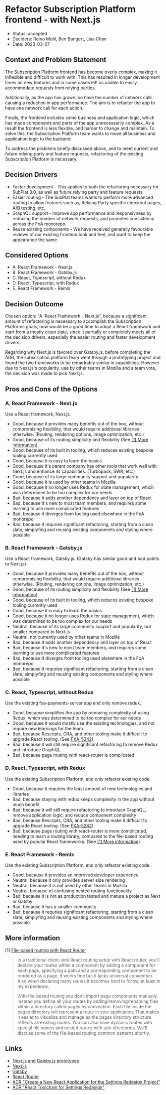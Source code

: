 # Refactor Subscription Platform frontend - with Next.js

- Status: accepted
- Deciders: Reino Muhl, Ben Bangert, Lisa Chan
- Date: 2023-03-07

## Context and Problem Statement

The Subscription Platform frontend has become overly complex, making it inflexible and difficult to work with. This has resulted in longer development times on new features and in some cases left us unable to easily accommodate requests from relying parties.

Additionally, as the app has grown, so have the number of network calls causing a reduction in app performance. The aim is to refactor the app to have one network call for each action.

Finally, the frontend includes some business and application logic, which has made components and parts of the app unnecessarily complex. As a result the frontend is less flexible, and harder to change and maintain. To solve this, the Subscription Platform team wants to move all business and application logic to the backend.

To address the problems briefly discussed above, and to meet current and future relying party and feature requests, refactoring of the existing Subscription Platform is necessary.

## Decision Drivers

- Faster development - This applies to both the refactoring necessary for SubPlat 3.0, as well as future relying party and feature requests
- Easier routing - The SubPlat teams wants to perform more advanced routing to allow features such as, Relying Party specific checkout pages, A/B testing, etc,
- GraphQL support - Improve app performance and responsivness by reducing the number of network requests, and promotes consistency across the FxA monorepo.
- Reuse existing components - We have received generally favourable reviews of our existing frontend look and feel, and want to keep the appearance the same

## Considered Options

- A. React Framework - Next.js
- B. React Framework - Gatsby.js
- C. React, Typescript, without Redux
- D. React, Typescript, with Redux
- E. React Framework - Remix

## Decision Outcome

Chosen option: "A. React Framework - Next.js", because a significant amount of refactoring is necessary to accomplish the Subscription Platforms goals, now would be a good time to adopt a React framework and start from a mostly clean slate, since it partially or completely meets all of the decision drivers, especially the easier routing and faster development drivers.

Regarding why Next.js is favored over Gatsby.js, before completing the ADR, the subscription platform team went through a prototyping project and found the two frameworks to be remarkably similar in capabilities. However due to Next.js's popularity, use by other teams in Mozilla and a team vote, the decision was made to pick Next.js.

## Pros and Cons of the Options

### A. React Framework - Next.js

Use a React framework, Next.js.

- Good, because it provides many benefits out of the box, without compromising flexibility, that would require additional libraries otherwise. (Routing, rendering options, image optimization, etc.)
- Good, because of its routing simplicity and flexibility (See [[1] More information](#more-information))
- Good, because of its built in tooling, which reduces existing bespoke tooling currently used
- Good, because it is easy to learn the basics
- Good, because it's parent company has other tools that work well with Next.js and enhance its capabilities. (Turbopack, SWR, etc.)
- Good, because of its large community support and popularity
- Good, because it is used by other teams in Mozilla
- Good, because it no longer uses Redux for state management, which was determined to be too complex for our needs
- Bad, because it adds another dependency and layer on top of React
- Bad, because it's new to most team members, and requires some learning to use more complicated features
- Bad, because it diverges from tooling used elsewhere in the FxA monorepo
- Bad, because it requries significant refactoring, starting from a clean slate, simplyfing and reusing existing components and styling where possible

### B. React Framework - Gatsby.js

Use a React framework, Gatsby.js. (Gatsby has similar good and bad points to Next.js)

- Good, because it provides many benefits out of the box, without compromising flexibility, that would require additional libraries otherwise. (Routing, rendering options, image optimization, etc.)
- Good, because of its routing simplicity and flexibility (See [[1] More information](#more-information))
- Good, because of its built in tooling, which reduces existing bespoke tooling currently used
- Good, because it is easy to learn the basics
- Good, because it no longer uses Redux for state management, which was determined to be too complex for our needs
- Neutral, because of its large community support and popularity, but smaller compared to Next.js
- Neutral, not currently used by other teams in Mozilla
- Bad, because it adds another dependency and layer on top of React
- Bad, because it's new to most team members, and requires some learning to use more complicated features
- Bad, because it diverges from tooling used elsewhere in the FxA monorepo
- Bad, because it requries significant refactoring, starting from a clean slate, simplyfing and reusing existing components and styling where possible

### C. React, Typescript, without Redux

Use the existing fxa-payments-server app and only remove redux.

- Good, because simplifies the app by removing complexity of using Redux, which was determined to be too complex for our needs
- Good, because it would mostly use the existing technologies, and not require new learnings for the team
- Bad, because Rescripts, CRA, and other tooling make it difficult to upgrade React tooling. (See [FXA-5242](https://mozilla-hub.atlassian.net/browse/FXA-5242))
- Bad, because it will still require significant refactoring to remove Redux and introduce GraphQL
- Bad, because page routing with react-router is complicated

### D. React, Typescript, with Redux

Use the existing Subscription Platform, and only refactor existing code.

- Good, because it requires the least amount of new technologies and libraries
- Bad, because staying with redux keeps complexity in the app without much benefit
- Bad, because it will still require refactoring to introduce GraphQL, remove application logic, and reduce component complexity
- Bad, because Rescripts, CRA, and other tooling make it difficult to upgrade React tooling. (See [FXA-5242](https://mozilla-hub.atlassian.net/browse/FXA-5242))
- Bad, because page routing with react-router is more complicated, needing to learn a routing library, compared to the file-based routing used by popular React frameworks. (See [[1] More information](#more-information))

### E. React Framework - Remix

Use the existing Subscription Platform, and only refactor existing code.

- Good, because it provides an improved developer experience
- Neutral, because it only provides server side rendering
- Neutral, because it is not used by other teams in Mozilla
- Neutral, because of confusing nested routing functionality
- Bad, because it is not as production tested and mature a project as Next or Gatsby
- Bad, because it has a smaller community
- Bad, because it requries significant refactoring, starting from a clean slate, simplyfing and reusing existing components and styling where possible.

## More information

[1] [File-based routing with React Router](https://omarelhawary.me/blog/file-based-routing-with-react-router)

> In a traditional client-side React routing setup with React router, you’ll declare your routes within a <Switch /> component by adding a <Route/> component for each page, specifying a path and a corresponding component to be rendered as a page. It works fine but it lacks universal convention. Also when declaring many routes it becomes hard to follow, at least in my experience.
>
> With file-based routing you don’t import page components manually. Instead you define all your routes by adding/removing/renaming files within a directory called pages by convention. Each file inside the pages directory will represent a route in your application. That makes it easier to visualize and manage as the pages directory structure reflects all existing routes. You can also have dynamic routes with special file names and nested routes with sub-directories. We’ll discuss some of the file-based routing common patterns shortly.

## Links

- [Next.js and Gatsby.js prototypes](https://docs.google.com/document/d/1SHfC3bxuqIizvv26YjqqoGbyLuA-uaD69SiwH63IIHc/edit#bookmark=id.w6omvcx8gwdg)
- [Next.js](https://nextjs.org/)
- [Gatsby](https://www.gatsbyjs.com/)
- [React Router](https://reactrouter.com/en/main)
- [ADR "Create a New React Application for the Settings Redesign Project"](https://github.com/mozilla/fxa/blob/main/docs/adr/0011-create-new-react-app-for-settings-redesign.md)
- [ADR "React Toolchain for Settings Redesign"](https://github.com/mozilla/fxa/blob/main/docs/adr/0013-react-toolchain-for-settings-redesign.md)
